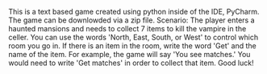 This is a text based game created using python inside of the IDE, PyCharm. The game can be downlowded via a zip file. 
Scenario: The player enters a haunted mansions and needs to collect 7 items to kill the vampire in the celler. You can use the words 'North, East, South, or West' to control which room you go in. If there is an item in the room, write the word 'Get' and the name of the item. For example, the game will say 'You see matches.' 
You would need to write 'Get matches' in order to collect that item. Good luck! 
